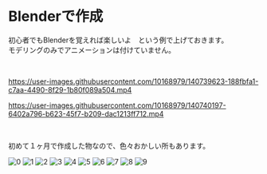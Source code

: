 # Blenderで作成
初心者でもBlenderを覚えれば楽しいよ　という例で上げておきます。  
モデリングのみでアニメーションは付けていません。 

<br>


https://user-images.githubusercontent.com/10168979/140739623-188fbfa1-c7aa-4490-8f29-1b80f089a504.mp4


https://user-images.githubusercontent.com/10168979/140740197-6402a796-b623-45f7-b209-dac1213ff712.mp4


<br>

初めて１ヶ月で作成した物なので、色々おかしい所もあります。

![0](https://user-images.githubusercontent.com/10168979/132124522-314f66f8-4d9b-458f-bca3-11302a5dc710.PNG)
![1](https://user-images.githubusercontent.com/10168979/132124531-00886a0f-9a38-49ee-9368-f6fe13dd0322.PNG)
![2](https://user-images.githubusercontent.com/10168979/132124538-f8df6a14-4f0f-490d-a941-55047f36f2ed.PNG)
![3](https://user-images.githubusercontent.com/10168979/132124540-f556451f-92d0-4660-9834-8918b5beafbc.PNG)
![4](https://user-images.githubusercontent.com/10168979/132124541-3e2d2312-5165-4633-9499-987e8dd67f73.PNG)
![5](https://user-images.githubusercontent.com/10168979/132124544-918e3200-cd9f-405c-8af0-fbe57752f83d.PNG)
![6](https://user-images.githubusercontent.com/10168979/132124548-b85037c1-ba69-4503-aeee-4152d3895091.PNG)
![7](https://user-images.githubusercontent.com/10168979/132124553-9bfce0f8-911e-4a2a-9c6a-5b2af9b990fd.PNG)
![8](https://user-images.githubusercontent.com/10168979/132124554-d4141c8f-8d4b-4ab0-9ba2-5e3ea1b43f7b.PNG)
![9](https://user-images.githubusercontent.com/10168979/132124556-c09dc00a-54c2-4b2f-982e-5415fd349364.PNG)

 
